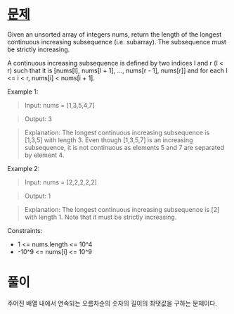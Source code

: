 # [문제](https://leetcode.com/problems/longest-continuous-increasing-subsequence/description/)

Given an unsorted array of integers nums, return the length of the longest continuous increasing subsequence (i.e. subarray). The subsequence must be strictly increasing.

A continuous increasing subsequence is defined by two indices l and r (l < r) such that it is [nums[l], nums[l + 1], ..., nums[r - 1], nums[r]] and for each l <= i < r, nums[i] < nums[i + 1].


Example 1:

> Input: nums = [1,3,5,4,7]

> Output: 3

> Explanation: The longest continuous increasing subsequence is [1,3,5] with length 3.
Even though [1,3,5,7] is an increasing subsequence, it is not continuous as elements 5 and 7 are separated by element 4.


Example 2:

> Input: nums = [2,2,2,2,2]

> Output: 1

> Explanation: The longest continuous increasing subsequence is [2] with length 1. Note that it must be strictly
increasing.


Constraints:

- 1 <= nums.length <= 10^4
- -10^9 <= nums[i] <= 10^9

# 풀이

주어진 배열 내에서 연속되는 오름차순의 숫자의 길이의 최댓값을 구하는 문제이다.
